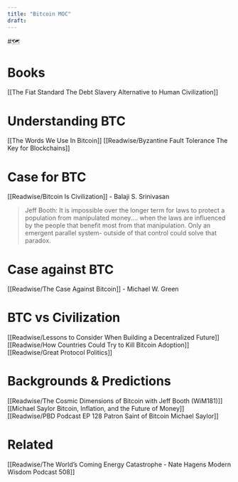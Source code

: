 ```yaml
---
title: "Bitcoin MOC"
draft: 
---
```

#🗺

# Books
[[The Fiat Standard The Debt Slavery Alternative to Human Civilization]]

# Understanding BTC
[[The Words We Use In Bitcoin]]
[[Readwise/Byzantine Fault Tolerance The Key for Blockchains]]

# Case for BTC
[[Readwise/Bitcoin Is Civilization]] - Balaji S. Srinivasan

>Jeff Booth: It is impossible over the longer term for laws to protect a population from manipulated money.... when the laws are influenced by the people that benefit most from that manipulation. 
>Only an emergent parallel system- outside of that control could solve that paradox. 

# Case against BTC
[[Readwise/The Case Against Bitcoin]] - Michael W. Green

# BTC vs Civilization
[[Readwise/Lessons to Consider When Building a Decentralized Future]]
[[Readwise/How Countries Could Try to Kill Bitcoin Adoption]]
[[Readwise/Great Protocol Politics]]

# Backgrounds & Predictions
[[Readwise/The Cosmic Dimensions of Bitcoin with Jeff Booth (WiM181)]]
[[Michael Saylor Bitcoin, Inflation, and the Future of Money]]
[[Readwise/PBD Podcast  EP 128  Patron Saint of Bitcoin Michael Saylor]]

# Related
[[Readwise/The World’s Coming Energy Catastrophe - Nate Hagens  Modern Wisdom Podcast 508]]